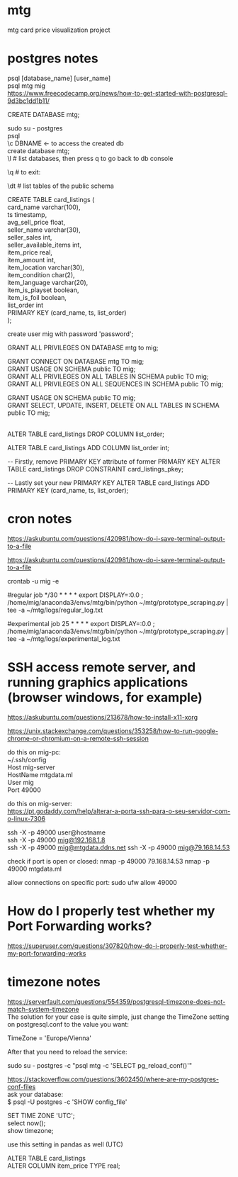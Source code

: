 # mtg
mtg card price visualization project

# postgres notes
psql [database_name] [user_name]<br />
psql mtg mig<br />
https://www.freecodecamp.org/news/how-to-get-started-with-postgresql-9d3bc1dd1b11/<br />

CREATE DATABASE mtg;<br />

sudo su - postgres <br />
psql<br />
\c DBNAME <- to access the created db<br />
create database mtg;<br />
\l # list databases, then press q to go back to db console<br />

\q # to exit:<br />

\dt # list tables of the public schema<br />

CREATE TABLE card_listings (<br />
  card_name varchar(100), <br />
  ts timestamp, <br />
  avg_sell_price float, <br />
  seller_name varchar(30), <br />
  seller_sales int, <br />
  seller_available_items int, <br />
  item_price real, <br />
  item_amount int, <br />
  item_location varchar(30), <br />
  item_condition char(2), <br />
  item_language varchar(20),  <br />
  item_is_playset boolean, <br />
  item_is_foil boolean,<br />
  list_order int<br />
  PRIMARY KEY (card_name, ts, list_order)<br />
);<br />

create user mig with password 'password';<br />

GRANT ALL PRIVILEGES ON DATABASE mtg to mig;<br />

GRANT CONNECT ON DATABASE mtg TO mig;<br />
GRANT USAGE ON SCHEMA public TO mig;<br />
GRANT ALL PRIVILEGES ON ALL TABLES IN SCHEMA public TO mig;<br />
GRANT ALL PRIVILEGES ON ALL SEQUENCES IN SCHEMA public TO mig;<br />

GRANT USAGE ON SCHEMA public TO mig; <br />
GRANT SELECT, UPDATE, INSERT, DELETE ON ALL TABLES IN SCHEMA public TO mig;<br />

<br />
ALTER TABLE card_listings 
DROP COLUMN list_order;

ALTER TABLE card_listings 
ADD COLUMN list_order int;

-- Firstly, remove PRIMARY KEY attribute of former PRIMARY KEY
ALTER TABLE card_listings DROP CONSTRAINT card_listings_pkey;

-- Lastly set your new PRIMARY KEY
ALTER TABLE card_listings ADD PRIMARY KEY (card_name, ts, list_order);

# cron notes

https://askubuntu.com/questions/420981/how-do-i-save-terminal-output-to-a-file<br />

https://askubuntu.com/questions/420981/how-do-i-save-terminal-output-to-a-file<br />

crontab -u mig -e

#regular job
*/30 * * * * export DISPLAY=:0.0 ; /home/mig/anaconda3/envs/mtg/bin/python ~/mtg/prototype_scraping.py | tee -a ~/mtg/logs/regular_log.txt<br />

#experimental job
25 * * * * export DISPLAY=:0.0 ; /home/mig/anaconda3/envs/mtg/bin/python ~/mtg/prototype_scraping.py | tee -a ~/mtg/logs/experimental_log.txt<br />

# SSH access remote server, and running graphics applications (browser windows, for example)
https://askubuntu.com/questions/213678/how-to-install-x11-xorg<br />

https://unix.stackexchange.com/questions/353258/how-to-run-google-chrome-or-chromium-on-a-remote-ssh-session<br />

do this on mig-pc: <br />
~/.ssh/config<br />
Host mig-server<br />
    HostName mtgdata.ml<br />
    User mig<br />
    Port 49000<br />

do this on mig-server:<br />
https://pt.godaddy.com/help/alterar-a-porta-ssh-para-o-seu-servidor-com-o-linux-7306<br />


ssh -X -p 49000 user@hostname<br />
ssh -X -p 49000 mig@192.168.1.8<br />
ssh -X -p 49000 mig@mtgdata.ddns.net
ssh -X -p 49000 mig@79.168.14.53

check if port is open or closed:
nmap -p 49000 79.168.14.53
nmap -p 49000 mtgdata.ml

allow connections on specific port:
sudo ufw allow 49000

# How do I properly test whether my Port Forwarding works?
https://superuser.com/questions/307820/how-do-i-properly-test-whether-my-port-forwarding-works

# timezone notes

https://serverfault.com/questions/554359/postgresql-timezone-does-not-match-system-timezone<br />
The solution for your case is quite simple, just change the TimeZone setting on postgresql.conf to the value you want:<br />

TimeZone = 'Europe/Vienna'<br />

After that you need to reload the service:<br />

sudo su - postgres -c "psql mtg -c 'SELECT pg_reload_conf()'"

https://stackoverflow.com/questions/3602450/where-are-my-postgres-conf-files<br />
ask your database:<br />
$ psql -U postgres -c 'SHOW config_file'<br />


SET TIME ZONE 'UTC';<br />
select now();<br />
show timezone;<br />

use this setting in pandas as well (UTC)<br />



ALTER TABLE card_listings <br />
ALTER COLUMN item_price TYPE real; <br />